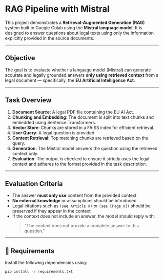 #  RAG Pipeline with Mistral

This project demonstrates a **Retrieval-Augmented Generation (RAG)** system built in Google Colab using the **Mistral language model**. It is designed to answer questions about legal texts using only the information explicitly provided in the source documents.

---

##  Objective

The goal is to evaluate whether a language model (Mistral) can generate accurate and legally grounded answers **only using retrieved context** from a legal document — specifically, the **EU Artificial Intelligence Act**.

---

##  Task Overview

1. **Document Source**: A legal PDF file containing the EU AI Act.
2. **Chunking and Embedding**: The document is split into text chunks and embedded using Sentence Transformers.
3. **Vector Store**: Chunks are stored in a FAISS index for efficient retrieval.
4. **User Query**: A legal question is provided.
5. **Context Retrieval**: Top matching chunks are retrieved based on the query.
6. **Generation**: The Mistral model answers the question using the retrieved context only.
7. **Evaluation**: The output is checked to ensure it strictly uses the legal context and adheres to the format provided in the task description.

---

##  Evaluation Criteria

- The answer **must only use** content from the provided context
- **No external knowledge** or assumptions should be introduced
- Legal citations such as `(see Article X)` or `(see [Page X])` should be preserved if they appear in the context
- If the context does not include an answer, the model should reply with:
  > "The context does not provide a complete answer to this question."

---

## 🔧 Requirements

Install the following dependencies using:

```bash
pip install -r requirements.txt
